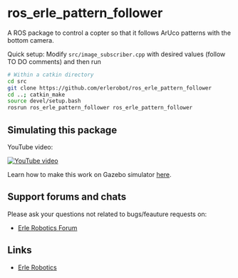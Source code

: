 # ros_erle_pattern_follower
A ROS package to control a copter so that it follows ArUco patterns with the bottom camera.

Quick setup:
Modify `src/image_subscriber.cpp` with desired values (follow TO DO comments) and then run
```bash
# Within a catkin directory
cd src
git clone https://github.com/erlerobot/ros_erle_pattern_follower
cd ..; catkin_make
source devel/setup.bash
rosrun ros_erle_pattern_follower ros_erle_pattern_follower
```

Simulating this package
------------------------
YouTube video:

[![YouTube video](http://img.youtube.com/vi/xNengdC0_8s/0.jpg)](http://www.youtube.com/watch?v=xNengdC0_8s)

Learn how to make this work on Gazebo simulator [here](http://erlerobotics.com/docs/Simulation/Vehicles/Erle-Copter/Tutorial_5_Pattern_follower.html).


Support forums and chats
------------------------

Please ask your questions not related to bugs/feauture requests on:
- [Erle Robotics Forum](http://forum.erlerobotics.com/)


Links
-----

  - [Erle Robotics](www.erlerobotics.com)
